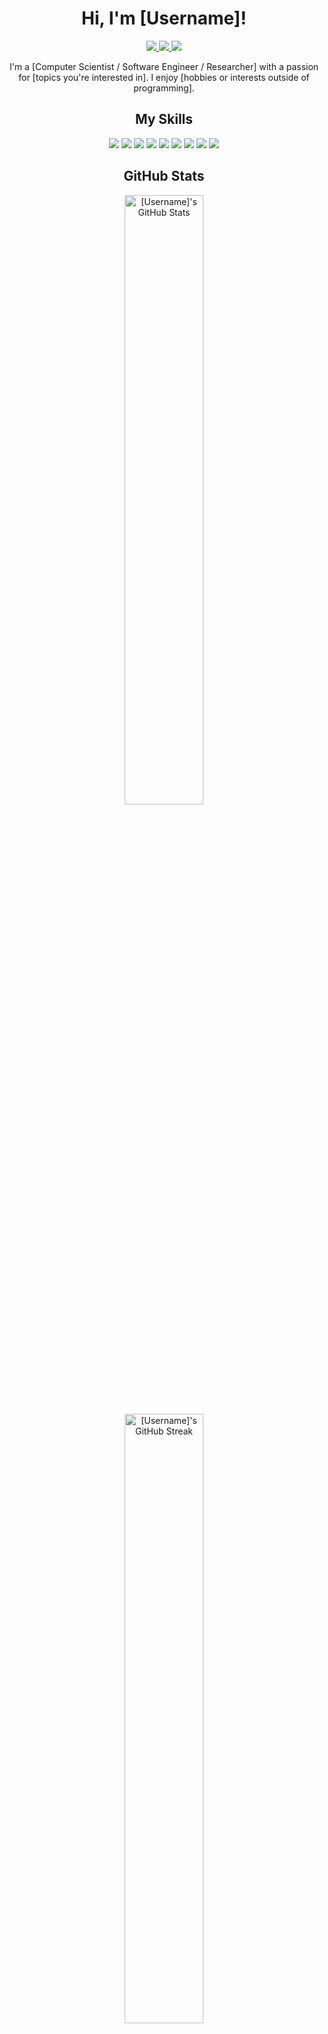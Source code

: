 <!-- Header -->
<h1 align="center"> Hi, I'm [Username]! </h1>

<p align="center">
  <a href="[Personal website link]">
    <img src="https://img.shields.io/badge/-Portfolio-000000?style=flat&logo=Google-Chrome&logoColor=white"/>
  </a>
  <a href="[LinkedIn profile link]">
    <img src="https://img.shields.io/badge/-LinkedIn-0e76a8?style=flat&logo=Linkedin&logoColor=white"/>
  </a>
  <a href="[Twitter profile link]">
    <img src="https://img.shields.io/badge/-Twitter-1da1f2?style=flat&logo=Twitter&logoColor=white"/>
  </a>
</p>

<!-- Introduction -->
<p align="center">
  I'm a [Computer Scientist / Software Engineer / Researcher] with a passion for [topics you're interested in]. I enjoy [hobbies or interests outside of programming].
</p>

<!-- Skills -->
<h2 align="center"> My Skills </h2>
<p align="center">
  <img src="https://img.shields.io/badge/-Python-3776AB?style=for-the-badge&logo=python&logoColor=white"/>
  <img src="https://img.shields.io/badge/-Java-007396?style=for-the-badge&logo=java&logoColor=white"/>
  <img src="https://img.shields.io/badge/-JavaScript-F7DF1E?style=for-the-badge&logo=javascript&logoColor=black"/>
  <img src="https://img.shields.io/badge/-HTML5-E34F26?style=for-the-badge&logo=html5&logoColor=white"/>
  <img src="https://img.shields.io/badge/-CSS3-1572B6?style=for-the-badge&logo=css3&logoColor=white"/>
  <img src="https://img.shields.io/badge/-React-61DAFB?style=for-the-badge&logo=react&logoColor=black"/>
  <img src="https://img.shields.io/badge/-Node.js-339933?style=for-the-badge&logo=node-dot-js&logoColor=white"/>
  <img src="https://img.shields.io/badge/-PostgreSQL-4169E1?style=for-the-badge&logo=postgresql&logoColor=white"/>
  <img src="https://img.shields.io/badge/-Git-F05032?style=for-the-badge&logo=git&logoColor=white"/>
</p>

<!-- GitHub stats -->
<h2 align="center"> GitHub Stats </h2>

<p align="center">
  <img src="https://github-readme-stats.vercel.app/api?username=[username]&show_icons=true&theme=tokyonight" alt="[Username]'s GitHub Stats" width="50%" />
  <img src="https://github-readme-streak-stats.herokuapp.com/?user=[username]&theme=tokyonight" alt="[Username]'s GitHub Streak" width="50%" />
</p>

<!-- Top languages -->
<h2 align="center"> Top Languages </h2>

<p align="center">
  <img src="https://github-readme-stats.vercel.app/api/top-langs/?username=[username]&layout=compact&theme=tokyonight" alt="[Username]'s Top Languages"/>
</p>

<!-- Visitors counter -->
<p align="center">
